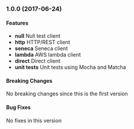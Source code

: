 <a name="1.0.0"></a>
### 1.0.0 (2017-06-24)

#### Features
* **null** Null test client
* **http** HTTP/REST client
* **seneca** Seneca client
* **lambda** AWS lambda client
* **direct** Direct client
* **unit tests** Unit tests using Mocha and Matcha

#### Breaking Changes
No breaking changes since this is the first version

#### Bug Fixes
No fixes in this version

